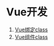 #   Vue开发

<ol>
<li><a href="https://cgl-dong.github.io/Vue/bind-class.html">Vue绑定class</a></li>
<li><a href="https://cgl-dong.github.io/Vue/Component组件.html">Vue组件class</a></li>

</ol>

